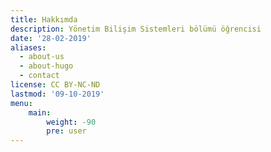 ```yaml
---
title: Hakkımda
description: Yönetim Bilişim Sistemleri bölümü öğrencisi
date: '28-02-2019'
aliases:
  - about-us
  - about-hugo
  - contact
license: CC BY-NC-ND
lastmod: '09-10-2019'
menu:
    main: 
        weight: -90
        pre: user
---
```


